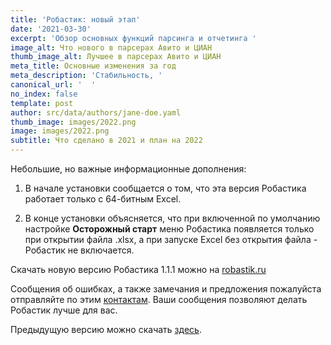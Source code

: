 ```yaml
---
title: 'Робастик: новый этап'
date: '2021-03-30'
excerpt: 'Обзор основных функций парсинга и отчетинга '
image_alt: Что нового в парсерах Авито и ЦИАН
thumb_image_alt: Лучшее в парсерах Авито и ЦИАН
meta_title: Основные изменения за год
meta_description: 'Стабильность, '
canonical_url: '  '
no_index: false
template: post
author: src/data/authors/jane-doe.yaml
thumb_image: images/2022.png
image: images/2022.png
subtitle: Что сделано в 2021 и план на 2022
---
```

Небольшие, но важные информационные дополнения:

1.  В начале установки сообщается о том, что эта версия Робастика работает только с 64-битным Excel.

2.  В конце установки объясняется, что при включенной по умолчанию настройке **Осторожный старт** меню Робастика появляется только при открытии файла .xlsx, а при запуске Excel без открытия файла - Робастик не включается.

Скачать новую версию Робастика 1.1.1 можно на [robastik.ru](https://robastik.ru/)

Сообщения об ошибках, а также замечания и предложения пожалуйста отправляйте по этим [контактам](https://www.notion.so/35af522f0f884c2196c9c827c6148f24). Ваши сообщения позволяют делать Робастик лучше для вас.

Предыдущую версию можно скачать [здесь](https://drive.google.com/drive/folders/1cokLSNFInnHOIDUydIFxrE8FDEWb2kBm).
